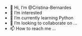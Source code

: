 - 👋 Hi, I’m @Cristina-Bernardes
- 👀 I’m interested 
- 🌱 I’m currently learning Python
- 💞️ I’m looking to collaborate on ...
- 📫 How to reach me ...

<!---
Cristina-Bernardes/Cristina-Bernardes is a ✨ special ✨ repository because its `README.md` (this file) appears on your GitHub profile.
You can click the Preview link to take a look at your changes.
--->
